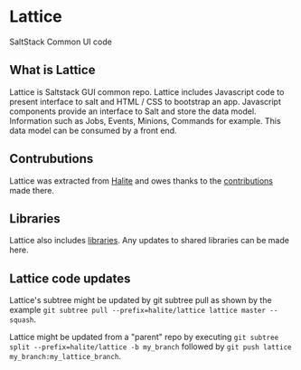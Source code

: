 Lattice
=======

SaltStack Common UI code

What is Lattice
---------------

Lattice is Saltstack GUI common repo. Lattice includes Javascript code to present interface to salt and HTML / CSS to bootstrap an app. Javascript components provide an interface to Salt and store the data model. Information such as Jobs, Events, Minions, Commands for example. This data model can be consumed by a front end.


Contrubutions
-------------

Lattice was extracted from [Halite](https://github.com/saltstack/halite) and owes thanks to the [contributions](https://github.com/saltstack/halite/graphs/contributors) made there.


Libraries
---------

Lattice also includes [libraries](https://github.com/saltstack/lattice/tree/master/lib). Any updates to shared libraries can be made here.

Lattice code updates
--------------------

Lattice's subtree might be updated by git subtree pull as shown by the example ``git subtree pull --prefix=halite/lattice lattice master --squash``. 

Lattice might be updated from a "parent" repo by executing ``git subtree split --prefix=halite/lattice -b my_branch`` followed by ``git push lattice my_branch:my_lattice_branch``.

